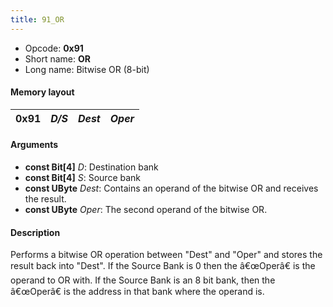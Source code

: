 ```yaml
---
title: 91_OR
---
```


- Opcode: **0x91**
- Short name: **OR**
- Long name: Bitwise OR (8-bit)

#### Memory layout

| 0x91 | *D/S* | *Dest* | *Oper* |
|------|-------|--------|--------|

#### Arguments

- **const Bit\[4\]** *D*: Destination bank
- **const Bit\[4\]** *S*: Source bank
- **const UByte** *Dest*: Contains an operand of the bitwise OR and receives the result.
- **const UByte** *Oper*: The second operand of the bitwise OR.

#### Description

Performs a bitwise OR operation between "Dest" and "Oper" and stores the result back into "Dest". If the Source Bank is 0 then the â€œOperâ€ is the operand to OR with. If the Source Bank is an 8 bit bank, then the â€œOperâ€ is the address in that bank where the operand is.
